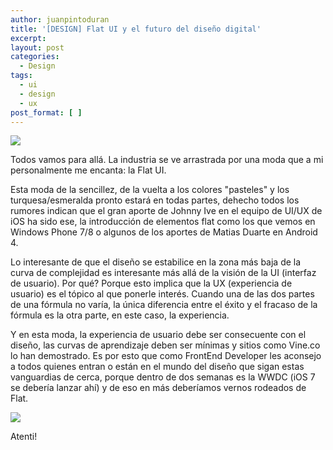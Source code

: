 ```yaml
---
author: juanpintoduran
title: '[DESIGN] Flat UI y el futuro del diseño digital'
excerpt:
layout: post
categories:
  - Design
tags:
  - ui
  - design
  - ux
post_format: [ ]
---
```


[![][1]][1]

Todos vamos para allá. La industria se ve arrastrada por una moda que a mi personalmente me encanta: la Flat UI.

Esta moda de la sencillez, de la vuelta a los colores "pasteles" y los turquesa/esmeralda pronto estará en todas partes, dehecho todos los rumores indican que el gran aporte de Johnny Ive en el equipo de UI/UX de iOS ha sido ese, la introducción de elementos flat como los que vemos en Windows Phone 7/8 o algunos de los aportes de Matias Duarte en Android 4.

Lo interesante de que el diseño se estabilice en la zona más baja de la curva de complejidad es interesante más allá de la visión de la UI (interfaz de usuario). Por qué? Porque esto implica que la UX (experiencia de usuario) es el tópico al que ponerle interés. Cuando una de las dos partes de una fórmula no varía, la única diferencia entre el éxito y el fracaso de la fórmula es la otra parte, en este caso, la experiencia.

Y en esta moda, la experiencia de usuario debe ser consecuente con el diseño, las curvas de aprendizaje deben ser mínimas y sitios como Vine.co lo han demostrado. Es por esto que como FrontEnd Developer les aconsejo a todos quienes entran o están en el mundo del diseño que sigan estas vanguardias de cerca, porque dentro de dos semanas es la WWDC (iOS 7 se debería lanzar ahí) y de eso en más deberíamos vernos rodeados de Flat.

[![][2]][2]

Atenti!

 [1]: http://cabargas.com/images/raffl.png
 [2]: http://cabargas.com/images/flatui.jpg